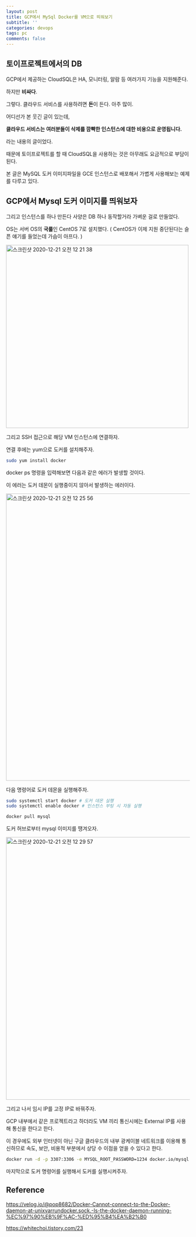 ```yaml
---
layout: post
title: GCP에서 MySql Docker를 VM으로 띄워보기
subtitle: ''
categories: devops
tags: pc
comments: false
---
```


## 토이프로젝트에서의 DB

GCP에서 제공하는 CloudSQL은 HA, 모니터링, 알람 등 여러가지 기능을 지원해준다.

하지만 **비싸다**.

그렇다. 클라우드 서비스를 사용하려면 **돈**이 든다. 아주 많이.

어디선가 본 웃긴 글이 있는데,

**클라우드 서비스는 여러분들이 삭제를 깜빡한 인스턴스에 대한 비용으로 운영됩니다.**

라는 내용의 글이었다.

때문에 토이프로젝트를 할 때 CloudSQL을 사용하는 것은 아무래도 요금적으로 부담이된다.

본 글은 MySQL 도커 이미지파일을 GCE 인스턴스로 배포해서 가볍게 사용해보는 예제를 다루고 있다.

## GCP에서 Mysql 도커 이미지를 띄워보자

그리고 인스턴스를 하나 만든다 사양은 DB 하나 동작할거라 가벼운 걸로 만들었다.

OS는 서버 OS의 **국룰**인 CentOS 7로 설치했다. ( CentOS가 이제 지원 중단된다는 슬픈 얘기를 들었는데 가슴이 아프다. )

<img width="500" alt="스크린샷 2020-12-21 오전 12 21 38" src="https://user-images.githubusercontent.com/43809168/102716956-7ec94200-4322-11eb-850d-8a721497b2f4.png">

그리고 SSH 접근으로 해당 VM 인스턴스에 연결하자.

연결 후에는 yum으로 도커를 설치해주자.

```bash
sudo yum install docker
```

docker ps 명령을 입력해보면 다음과 같은 에러가 발생할 것이다.

이 에러는 도커 데몬이 실행중이지 않아서 발생하는 에러이다.

<img width="784" alt="스크린샷 2020-12-21 오전 12 25 56" src="https://user-images.githubusercontent.com/43809168/102717045-19c21c00-4323-11eb-976c-92e891bc5944.png">

다음 명령어로 도커 데몬을 실행해주자.

```bash
sudo systemctl start docker # 도커 데몬 실행
sudo systemctl enable docker # 인스턴스 부팅 시 자동 실행
```

```bash
docker pull mysql
```

도커 허브로부터 mysql 이미지를 땡겨오자.

<img width="717" alt="스크린샷 2020-12-21 오전 12 29 57" src="https://user-images.githubusercontent.com/43809168/102717134-a8369d80-4323-11eb-923d-fe4f015b16bd.png">

그리고 나서 임시 IP를 고정 IP로 바꿔주자.

GCP 내부에서 같은 프로젝트라고 하더라도 VM 끼리 통신시에는 External IP를 사용해 통신을 한다고 한다.

이 경우에도 외부 인터넷이 아닌 구글 클라우드의 내부 광케이블 네트워크를 이용해 통신하므로 속도, 보안, 비용적 부분에서 상당 수 이점을 얻을 수 있다고 한다.

```bash
docker run -d -p 3307:3306 -e MYSQL_ROOT_PASSWORD=1234 docker.io/mysql
```

마지막으로 도커 명령어를 실행해서 도커를 실행시켜주자.

## Reference

<https://velog.io/@pop8682/Docker-Cannot-connect-to-the-Docker-daemon-at-unixvarrundocker.sock.-Is-the-docker-daemon-running-%EC%97%90%EB%9F%AC-%ED%95%B4%EA%B2%B0>

<https://whitechoi.tistory.com/23>

